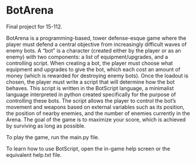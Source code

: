 # BotArena

Final project for 15-112.

BotArena is a programming-based, tower defense-esque game where the player must defend a central objective from increasingly difficult waves of enemy bots. A “bot” is a character (created either by the player or as an enemy) with two components: a list of equipment/upgrades, and a controlling script. When creating a bot, the player must choose what equipment and upgrades to give the bot, which each cost an amount of money (which is rewarded for destroying enemy bots). Once the loadout is chosen, the player must write a script that will determine how the bot behaves. This script is written in the BotScript language, a minimalist language interpreted in python created specifically for the purpose of controlling these bots. The script allows the player to control the bot’s movement and weapons based on external variables such as its position, the position of nearby enemies, and the number of enemies currently in the Arena. The goal of the game is to maximize your score, which is achieved by surviving as long as possible. 

To play the game, run the main.py file.

 To learn how to use BotScript, open the in-game help screen or the equivalent help.txt file.
